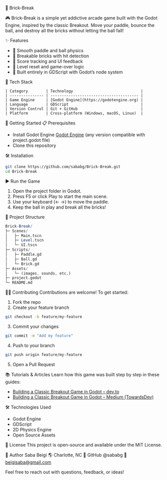 🧱 Brick-Break


🎮 Brick-Break is a simple yet addictive arcade game built with the Godot Engine, inspired by the classic Breakout. Move your paddle, bounce the ball, and destroy all the bricks without letting the ball fall!

✨ Features
- 🔹 Smooth paddle and ball physics
- 🔹 Breakable bricks with hit detection
- 🔹 Score tracking and UI feedback
- 🔹 Level reset and game-over logic
- 🔹 Built entirely in GDScript with Godot’s node system

🧩 Tech Stack

```table
| Category        | Technology                              |
| --------------- | --------------------------------------- |
| Game Engine     | [Godot Engine](https://godotengine.org) |
| Language        | GDScript                                |
| Version Control | Git + GitHub                            |
| Platform        | Cross-platform (Windows, macOS, Linux)  |
```
🚀 Getting Started
📋 Prerequisites
- Install Godot Engine [Godot Engine](https://godotengine.org/download) (any version compatible with project.godot file)
- Clone this repository

🛠️ Installation
```bash
git clone https://github.com/sababg/Brick-Break.git
cd Brick-Break
```
▶️ Run the Game
1. Open the project folder in Godot.
2. Press F5 or click Play to start the main scene.
3. Use your keyboard (← →) to move the paddle.
4. Keep the ball in play and break all the bricks!

🧱 Project Structure
```mathematica
Brick-Break/
├─ Scenes/
│   ├─ Main.tscn
│   ├─ Level.tscn
│   └─ UI.tscn
├─ Scripts/
│   ├─ Paddle.gd
│   ├─ Ball.gd
│   └─ Brick.gd
├─ Assets/
│   └─ (images, sounds, etc.)
├─ project.godot
└─ README.md
```
🧑‍💻 Contributing
Contributions are welcome!
To get started:
1. Fork the repo
2. Create your feature branch
```bash
git checkout -b feature/my-feature
```
3. Commit your changes
```bash
git commit -m "Add my feature"
```
4. Push to your branch
```bash
git push origin feature/my-feature
```
5. Open a Pull Request

📚 Tutorials & Articles
Learn how this game was built step by step in these guides:
- [Building a Classic Breakout Game in Godot – dev.to](https://dev.to/sababg/building-a-classic-breakout-game-in-godot-step-by-step-2m5g) 
- [Building a Classic Breakout Game in Godot – Medium (TowardsDev)](https://medium.com/towardsdev/building-a-classic-breakout-game-in-godot-step-by-step-42303ad94e11) 

🛠️ Technologies Used
- Godot Engine
- GDScript
- 2D Physics Engine
- Open Source Assets

📜 License
This project is open-source and available under the MIT License.

👤 Author
Saba Beigi
🌎 Charlotte, NC
💼 GitHub @sababg
📧 beigisaba@gmail.com

Feel free to reach out with questions, feedback, or ideas!
